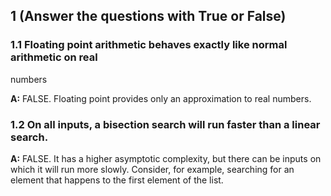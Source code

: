 ## 1 (Answer the questions with True or False)

### 1.1 Floating point arithmetic behaves exactly like normal arithmetic on real
numbers

**A:** FALSE. Floating point provides only an approximation to real
numbers.

### 1.2 On all inputs, a bisection search will run faster than a linear search.

**A:** FALSE. It has a higher asymptotic complexity, but there can be inputs on which it will run
more slowly. Consider, for example, searching for an element that happens to the
first element of the list.

